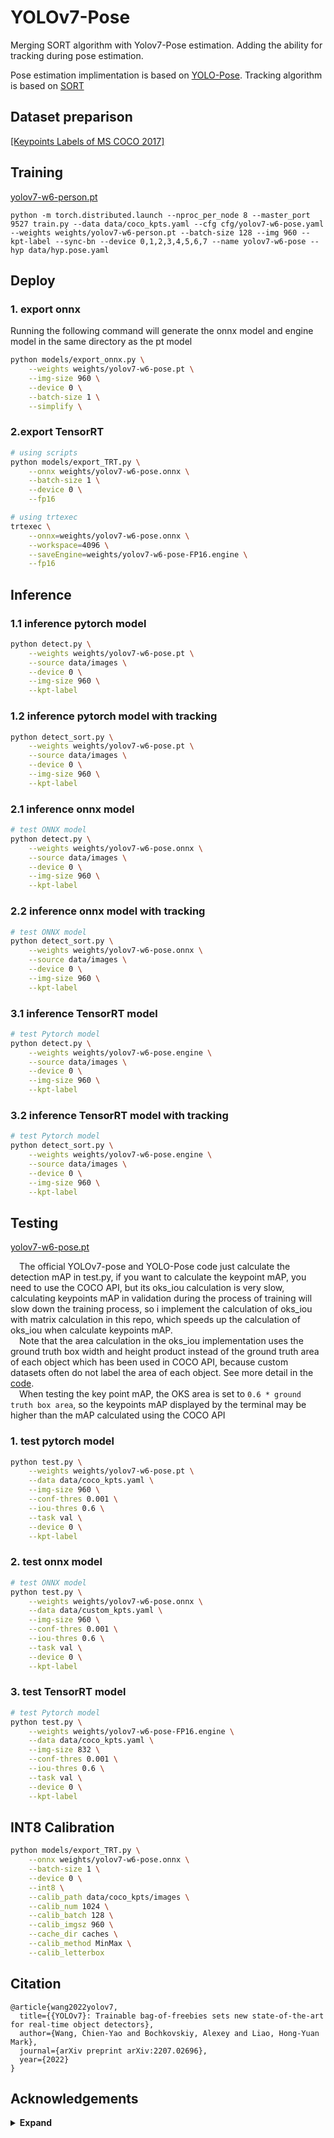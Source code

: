 # YOLOv7-Pose
Merging SORT algorithm with Yolov7-Pose estimation. Adding the ability for tracking during pose estimation.

Pose estimation implimentation is based on [YOLO-Pose](https://arxiv.org/abs/2204.06806). 
Tracking algorithm is based on [SORT](https://arxiv.org/pdf/1602.00763.pdf)

## Dataset preparison

[[Keypoints Labels of MS COCO 2017]](https://github.com/WongKinYiu/yolov7/releases/download/v0.1/coco2017labels-keypoints.zip)

## Training

[yolov7-w6-person.pt](https://github.com/WongKinYiu/yolov7/releases/download/v0.1/yolov7-w6-person.pt)

``` shell
python -m torch.distributed.launch --nproc_per_node 8 --master_port 9527 train.py --data data/coco_kpts.yaml --cfg cfg/yolov7-w6-pose.yaml --weights weights/yolov7-w6-person.pt --batch-size 128 --img 960 --kpt-label --sync-bn --device 0,1,2,3,4,5,6,7 --name yolov7-w6-pose --hyp data/hyp.pose.yaml
```

## Deploy
### 1. export onnx
Running the following command will generate the onnx model and engine model in the same directory as the pt model
```bash
python models/export_onnx.py \
    --weights weights/yolov7-w6-pose.pt \
    --img-size 960 \
    --device 0 \
    --batch-size 1 \
    --simplify \
```
### 2.export TensorRT
```bash
# using scripts
python models/export_TRT.py \
    --onnx weights/yolov7-w6-pose.onnx \
    --batch-size 1 \
    --device 0 \
    --fp16

# using trtexec
trtexec \
    --onnx=weights/yolov7-w6-pose.onnx \
    --workspace=4096 \
    --saveEngine=weights/yolov7-w6-pose-FP16.engine \
    --fp16

```

## Inference
### 1.1 inference pytorch model
```bash
python detect.py \
    --weights weights/yolov7-w6-pose.pt \
    --source data/images \
    --device 0 \
    --img-size 960 \
    --kpt-label
```
### 1.2 inference pytorch model with tracking
```bash
python detect_sort.py \
    --weights weights/yolov7-w6-pose.pt \
    --source data/images \
    --device 0 \
    --img-size 960 \
    --kpt-label
```
### 2.1 inference onnx model
```bash
# test ONNX model
python detect.py \
    --weights weights/yolov7-w6-pose.onnx \
    --source data/images \
    --device 0 \
    --img-size 960 \
    --kpt-label
```

### 2.2 inference onnx model with tracking
```bash
# test ONNX model
python detect_sort.py \
    --weights weights/yolov7-w6-pose.onnx \
    --source data/images \
    --device 0 \
    --img-size 960 \
    --kpt-label
```
### 3.1 inference TensorRT model
```bash
# test Pytorch model
python detect.py \
    --weights weights/yolov7-w6-pose.engine \
    --source data/images \
    --device 0 \
    --img-size 960 \
    --kpt-label
```
### 3.2 inference TensorRT model with tracking
```bash
# test Pytorch model
python detect_sort.py \
    --weights weights/yolov7-w6-pose.engine \
    --source data/images \
    --device 0 \
    --img-size 960 \
    --kpt-label
```


## Testing
[yolov7-w6-pose.pt](https://github.com/WongKinYiu/yolov7/releases/download/v0.1/yolov7-w6-pose.pt)  

&emsp;The official YOLOv7-pose and YOLO-Pose code just calculate the detection mAP in test.py, if you want to calculate the keypoint mAP, you need to use the COCO API, but its oks_iou calculation is very slow, calculating keypoints mAP in validation during the process of training will slow down the training process, so i implement the calculation of oks_iou with matrix calculation in this repo, which speeds up the calculation of oks_iou when calculate keypoints mAP.   
&emsp;Note that the area calculation in the oks_iou implementation uses the ground truth box width and height product instead of the ground truth area of each object which has been used in COCO API, because custom datasets often do not label the area of each object. See more detail in the [code](https://github.com/Gwencong/yolov7-pose-tensorrt/blob/main/utils/general.py#L537-L603).  
&emsp;When testing the key point mAP, the OKS area is set to `0.6 * ground truth box area`, so the keypoints mAP displayed by the terminal may be higher than the mAP calculated using the COCO API
### 1. test pytorch model
```bash
python test.py \
    --weights weights/yolov7-w6-pose.pt \
    --data data/coco_kpts.yaml \
    --img-size 960 \
    --conf-thres 0.001 \
    --iou-thres 0.6 \
    --task val \
    --device 0 \
    --kpt-label
```
### 2. test onnx model
```bash
# test ONNX model
python test.py \
    --weights weights/yolov7-w6-pose.onnx \
    --data data/custom_kpts.yaml \
    --img-size 960 \
    --conf-thres 0.001 \
    --iou-thres 0.6 \
    --task val \
    --device 0 \
    --kpt-label
```
### 3. test TensorRT model
```bash
# test Pytorch model
python test.py \
    --weights weights/yolov7-w6-pose-FP16.engine \
    --data data/coco_kpts.yaml \
    --img-size 832 \
    --conf-thres 0.001 \
    --iou-thres 0.6 \
    --task val \
    --device 0 \
    --kpt-label
```

## INT8 Calibration
```bash
python models/export_TRT.py \
    --onnx weights/yolov7-w6-pose.onnx \
    --batch-size 1 \
    --device 0 \
    --int8 \
    --calib_path data/coco_kpts/images \
    --calib_num 1024 \
    --calib_batch 128 \
    --calib_imgsz 960 \
    --cache_dir caches \
    --calib_method MinMax \
    --calib_letterbox
```

## Citation

```
@article{wang2022yolov7,
  title={{YOLOv7}: Trainable bag-of-freebies sets new state-of-the-art for real-time object detectors},
  author={Wang, Chien-Yao and Bochkovskiy, Alexey and Liao, Hong-Yuan Mark},
  journal={arXiv preprint arXiv:2207.02696},
  year={2022}
}
```

## Acknowledgements

<details><summary> <b>Expand</b> </summary>

* [https://github.com/AlexeyAB/darknet](https://github.com/AlexeyAB/darknet)
* [https://github.com/WongKinYiu/yolor](https://github.com/WongKinYiu/yolor)
* [https://github.com/WongKinYiu/PyTorch_YOLOv4](https://github.com/WongKinYiu/PyTorch_YOLOv4)
* [https://github.com/WongKinYiu/ScaledYOLOv4](https://github.com/WongKinYiu/ScaledYOLOv4)
* [https://github.com/Megvii-BaseDetection/YOLOX](https://github.com/Megvii-BaseDetection/YOLOX)
* [https://github.com/ultralytics/yolov3](https://github.com/ultralytics/yolov3)
* [https://github.com/ultralytics/yolov5](https://github.com/ultralytics/yolov5)
* [https://github.com/TexasInstruments/edgeai-yolov5/tree/yolo-pose](https://github.com/TexasInstruments/edgeai-yolov5/tree/yolo-pose)
* [https://github.com/nanmi/yolov7-pose](https://github.com/nanmi/yolov7-pose)
* [https://github.com/Gwencong/yolov7-pose-tensorrt](https://github.com/Gwencong/yolov7-pose-tensorrt)
* [https://github.com/RizwanMunawar/yolov7-object-tracking](https://github.com/RizwanMunawar/yolov7-object-tracking) 
* [https://github.com/DingXiaoH/RepVGG](https://github.com/DingXiaoH/RepVGG)
* [https://github.com/JUGGHM/OREPA_CVPR2022](https://github.com/JUGGHM/OREPA_CVPR2022)

</details>
